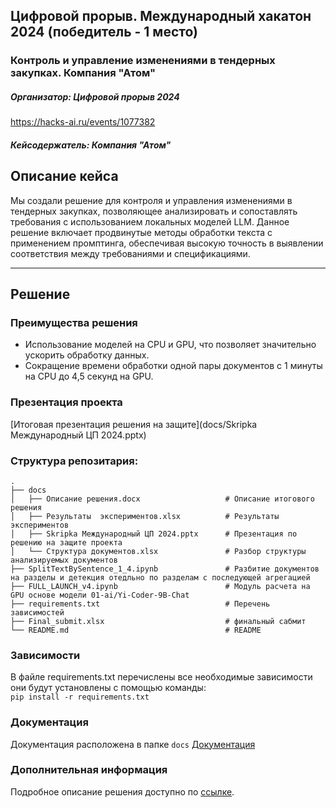 ## Цифровой прорыв. Международный хакатон 2024 (победитель - 1 место)
### Контроль и управление изменениями в тендерных закупках. Компания "Атом"
##### Организатор: Цифровой прорыв 2024
https://hacks-ai.ru/events/1077382
##### Кейсодержатель: Компания "Атом"

## Описание кейса
Мы создали решение для контроля и управления изменениями в тендерных закупках, позволяющее анализировать и сопоставлять требования с использованием локальных моделей LLM. Данное решение включает продвинутые методы обработки текста с применением промптинга, обеспечивая высокую точность в выявлении соответствия между требованиями и спецификациями.

***
## Решение
### Преимущества решения
- Использование моделей на CPU и GPU, что позволяет значительно ускорить обработку данных.
- Сокращение времени обработки одной пары документов с 1 минуты на CPU до 4,5 секунд на GPU.

### Презентация проекта
 [Итоговая презентация решения на защите](docs/Skripka Международный ЦП 2024.pptx)  

### Структура репозитария:
```
.
├── docs
│   ├── Описание решения.docx                   # Описание итогового решения
│   ├── Результаты  экспериментов.xlsx          # Результаты  экспериментов
│   ├── Skripka Международный ЦП 2024.pptx      # Презентация по решению на защите проекта
│   └── Структура документов.xlsx               # Разбор структуры анализируемых документов
├── SplitTextBySentence_1_4.ipynb               # Разбитие документов на разделы и детекция отедльно по разделам с последующей агрегацией
├── FULL_LAUNCH_v4.ipynb                        # Модуль расчета на GPU основе модели 01-ai/Yi-Coder-9B-Chat
├── requirements.txt                            # Перечень зависимостей
├── Final_submit.xlsx                           # финальный сабмит
└── README.md                                   # README   

```
### Зависимости
В файле requirements.txt перечислены все необходимые зависимости они будут установлены с помощью команды:  
```pip install -r requirements.txt```

### Документация 
Документация  расположена в папке ```docs```
[Документация](docs)

### Дополнительная информация
Подробное описание решения доступно по [ссылке](https://docs.google.com/document/d/14I6Dg6L9visXgy657yeqg7ntPKrdW7B3zrYLNjTVPxY/edit?tab=t.0).
